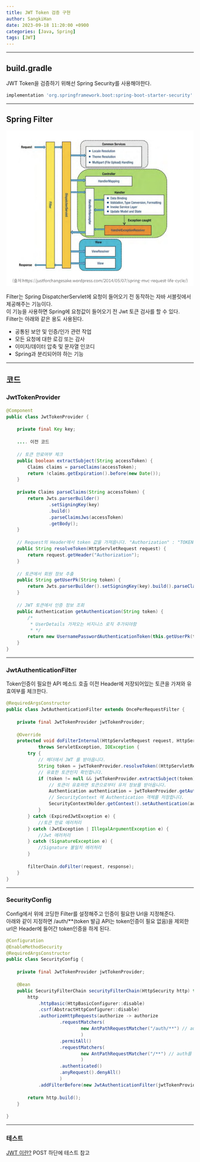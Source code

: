 ```yaml
---
title: JWT Token 검증 구현
author: SangkiHan
date: 2023-09-18 11:20:00 +0900
categories: [Java, Spring]
tags: [JWT]
---
```

------------

## build.gradle

JWT Token을 검증하기 위해선 Spring Security를 사용해야한다.

``` gradle
implementation 'org.springframework.boot:spring-boot-starter-security'
```

------------

## Spring Filter

![JWT](/assets/img/post/2023-09-18-Jwt-Token(3)/1.PNG)

Filter는 Spring DispatcherServlet에 요청이 들어오기 전 동작하는 자바 서블릿에서 제공해주는 기능이다.  
이 기능을 사용하면 Spring에 요청값이 들어오기 전 Jwt 토큰 검사를 할 수 있다.  
Filter는 아래와 같은 용도 사용된다.  
+ 공통된 보안 및 인증/인가 관련 작업
+ 모든 요청에 대한 로깅 또는 감사
+ 이미지/데이터 압축 및 문자열 인코디
+ Spring과 분리되어야 하는 기능

------------

## 코드

### JwtTokenProvider
``` java
@Component
public class JwtTokenProvider {

    private final Key key;

    .... 이전 코드
    
    // 토큰 만료여부 체크
    public boolean extractSubject(String accessToken) {
        Claims claims = parseClaims(accessToken);
        return !claims.getExpiration().before(new Date());
    }

    private Claims parseClaims(String accessToken) {
        return Jwts.parserBuilder()
                .setSigningKey(key)
                .build()
                .parseClaimsJws(accessToken)
                .getBody();
    }
    
    // Request의 Header에서 token 값을 가져옵니다. "Authorization" : "TOKEN값'
    public String resolveToken(HttpServletRequest request) {
        return request.getHeader("Authorization");
    }
    
    // 토큰에서 회원 정보 추출
    public String getUserPk(String token) {
        return Jwts.parserBuilder().setSigningKey(key).build().parseClaimsJws(token).getBody().getSubject();
    }
    
    // JWT 토큰에서 인증 정보 조회
    public Authentication getAuthentication(String token) {
    	/*
    	 * UserDetails 가져오는 비지니스 로직 추가되야함
    	 * */
        return new UsernamePasswordAuthenticationToken(this.getUserPk(token), "",  Collections.singletonList(new SimpleGrantedAuthority("ROLE_USER")));
    }
}
```

------------

### JwtAuthenticationFilter
 Token인증이 필요한 API 메소드 호출 이전 Header에 저장되어있는 토큰을 가져와 유효여부를 체크한다.
``` java
@RequiredArgsConstructor
public class JwtAuthenticationFilter extends OncePerRequestFilter {

    private final JwtTokenProvider jwtTokenProvider;

    @Override
    protected void doFilterInternal(HttpServletRequest request, HttpServletResponse response, FilterChain filterChain)
			throws ServletException, IOException {
    	try {
    		// 헤더에서 JWT 를 받아옵니다.
            String token = jwtTokenProvider.resolveToken((HttpServletRequest) request);
            // 유효한 토큰인지 확인합니다.
            if (token != null && jwtTokenProvider.extractSubject(token)) {
                // 토큰이 유효하면 토큰으로부터 유저 정보를 받아옵니다.
                Authentication authentication = jwtTokenProvider.getAuthentication(token);
                // SecurityContext 에 Authentication 객체를 저장합니다.
                SecurityContextHolder.getContext().setAuthentication(authentication);
            }
        } catch (ExpiredJwtException e) {
            //토큰 만료 에러처리
        } catch (JwtException | IllegalArgumentException e) {
            //Jwt 에러처리
        } catch (SignatureException e) {
            //Signature 불일치 에러처리
        }
        
    	filterChain.doFilter(request, response);
    }
}
```

------------

### SecurityConfig

Config에서 위에 코딩한 Filter를 설정해주고 인증이 필요한 Url을 지정해준다.  
아래와 같이 지정하면 /auth/**(token 발급 API는 token인증이 필요 없음)을 제외한 url은 Header에 들어간 token인증을 하게 된다.

``` java
@Configuration
@EnableMethodSecurity	
@RequiredArgsConstructor
public class SecurityConfig {
	
	private final JwtTokenProvider jwtTokenProvider;
 
    @Bean
    public SecurityFilterChain securityFilterChain(HttpSecurity http) throws Exception {
        http
        	.httpBasic(HttpBasicConfigurer::disable)
        	.csrf(AbstractHttpConfigurer::disable)
        	.authorizeHttpRequests(authorize -> authorize
        			.requestMatchers(
        					new AntPathRequestMatcher("/auth/**") // auth url로 시작하는 API는 JwtAuthenticationFilter를 타지않음
        					)
        			.permitAll()
        			.requestMatchers(
        					new AntPathRequestMatcher("/**") // auth를 제외한 모든 url은 JwtAuthenticationFilter를 거침
        					)
        			.authenticated()
        			.anyRequest().denyAll()
        			)
        	.addFilterBefore(new JwtAuthenticationFilter(jwtTokenProvider), UsernamePasswordAuthenticationFilter.class);
 
        return http.build();
    }

}
```

------------

### 테스트
[JWT 이란?](https://sangkihan.github.io/posts/Jwt-Token(1)/)  POST 하단에 테스트 참고

